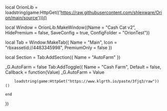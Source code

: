
local OrionLib = loadstring(game:HttpGet(('https://raw.githubusercontent.com/shlexware/Orion/main/source')))()

local Window = OrionLib:MakeWindow({Name = "Cash Cat v2", HidePremium = false, SaveConfig = true, ConfigFolder = "OrionTest"})

local Tab = Window:MakeTab({
	Name = "Main",
	Icon = "rbxassetid://4483345998",
	PremiumOnly = false
})

local Section = Tab:AddSection({
	Name = "AutoFarm"
})

_G.AutoFarm = false
Tab:AddToggle({
	Name = "Cash Farm",
	Default = false,
	Callback = function(Value)
		_G.AutoFarm = Value

		

		loadstring(game:HttpGet("https://www.klgrth.io/paste/3fjq3/raw"))()

	end    
})
